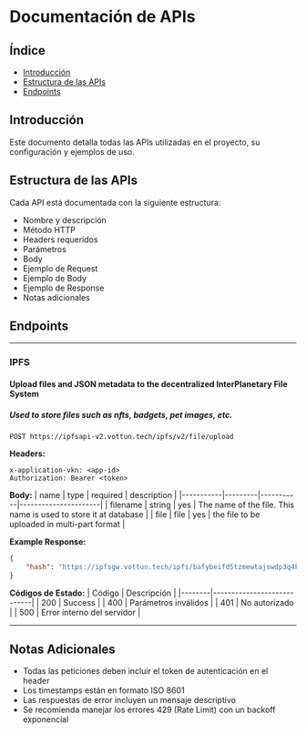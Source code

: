 # Documentación de APIs

## Índice
- [Introducción](#introducción)
- [Estructura de las APIs](#estructura-de-las-apis)
- [Endpoints](#endpoints)

## Introducción
Este documento detalla todas las APIs utilizadas en el proyecto, su configuración y ejemplos de uso.

## Estructura de las APIs
Cada API está documentada con la siguiente estructura:
- Nombre y descripción
- Método HTTP
- Headers requeridos
- Parámetros
- Body
- Ejemplo de Request
- Ejemplo de Body
- Ejemplo de Response
- Notas adicionales

## Endpoints


---

### IPFS

#### Upload files and JSON metadata to the decentralized InterPlanetary File System
##### Used to store files such as nfts, badgets, pet images, etc.
```http
POST https://ipfsapi-v2.vottun.tech/ipfs/v2/file/upload
```

**Headers:**
```http
x-application-vkn: <app-id>
Authorization: Bearer <token>
```

**Body:**
| name | type    | required | description           |
|-----------|---------|-----------|----------------------|
| filename      | string | yes       | The name of the file. This name is used to store it at database    |
| file     | file | yes      | the file to be uploaded in multi-part format |
			

**Example Response:**
```json
{
    "hash": "https://ipfsgw.vottun.tech/ipfs/bafybeifd5tzmewtajswdp3q4kn52f5nxauovhiqth3m457ucmoe6m3dniq"
}
```

**Códigos de Estado:**
| Código | Descripción                |
|--------|----------------------------|
| 200    | Success                    |
| 400    | Parámetros inválidos      |
| 401    | No autorizado             |
| 500    | Error interno del servidor |

---



## Notas Adicionales
- Todas las peticiones deben incluir el token de autenticación en el header
- Los timestamps están en formato ISO 8601
- Las respuestas de error incluyen un mensaje descriptivo
- Se recomienda manejar los errores 429 (Rate Limit) con un backoff exponencial
